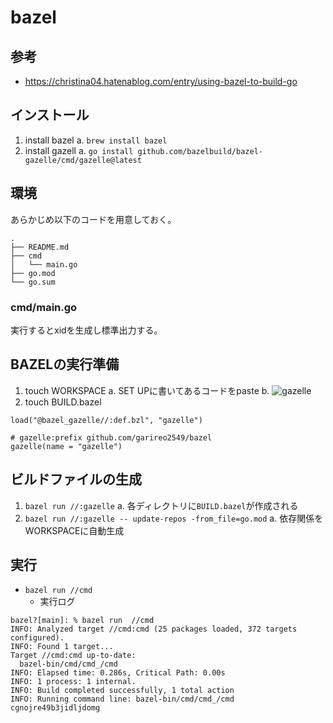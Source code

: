 # bazel

## 参考
- https://christina04.hatenablog.com/entry/using-bazel-to-build-go

## インストール
1. install bazel
  a. `brew install bazel`
2. install gazell
  a. `go install github.com/bazelbuild/bazel-gazelle/cmd/gazelle@latest`

## 環境
あらかじめ以下のコードを用意しておく。
```
.
├── README.md
├── cmd
│   └── main.go
├── go.mod
└── go.sum
```

### cmd/main.go
実行するとxidを生成し標準出力する。

## BAZELの実行準備
1. touch WORKSPACE
  a. SET UPに書いてあるコードをpaste
  b. ![gazelle](https://github.com/bazelbuild/bazel-gazelle#running-gazelle-with-go)
2. touch BUILD.bazel
```
load("@bazel_gazelle//:def.bzl", "gazelle")

# gazelle:prefix github.com/garireo2549/bazel
gazelle(name = "gazelle")
```

## ビルドファイルの生成
1. `bazel run //:gazelle`
  a. 各ディレクトリに`BUILD.bazel`が作成される
2. `bazel run //:gazelle -- update-repos -from_file=go.mod`
  a. 依存関係をWORKSPACEに自動生成

## 実行
- `bazel run //cmd`
  - 実行ログ
```
bazel?[main]: % bazel run  //cmd
INFO: Analyzed target //cmd:cmd (25 packages loaded, 372 targets configured).
INFO: Found 1 target...
Target //cmd:cmd up-to-date:
  bazel-bin/cmd/cmd_/cmd
INFO: Elapsed time: 0.286s, Critical Path: 0.00s
INFO: 1 process: 1 internal.
INFO: Build completed successfully, 1 total action
INFO: Running command line: bazel-bin/cmd/cmd_/cmd
cgnojre49b3jidljdomg
```
